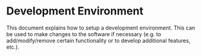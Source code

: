 # Development Environment

This document explains how to setup a development environment. This can be used to make changes to the software if necessary (e.g. to add/modify/remove certain functionality or to develop additional features, etc.).


